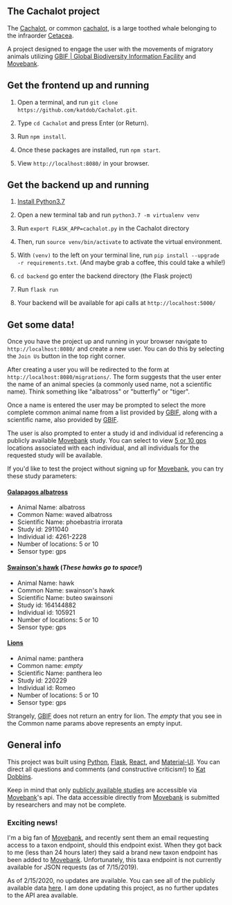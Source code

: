 ## The Cachalot project

The [Cachalot](https://en.wikipedia.org/wiki/Sperm_whale), or common [cachalot](https://en.wikipedia.org/wiki/Cachalot_(disambiguation)), is a large toothed whale belonging to the infraorder [Cetacea](https://www.gbif.org/species/733).

A project designed to engage the user with the movements of migratory animals utilizing [GBIF | Global Biodiversity Information Facility](https://www.gbif.org/) and [Movebank](https://www.movebank.org/).

## Get the frontend up and running

1. Open a terminal, and run `git clone https://github.com/katdob/Cachalot.git`.

2. Type `cd Cachalot` and press Enter (or Return).

3. Run `npm install`.

4. Once these packages are installed, run `npm start`.

5. View `http://localhost:8080/` in your browser.

## Get the backend up and running

1. [Install Python3.7](https://www.python.org/downloads/)

2. Open a new terminal tab and run `python3.7 -m virtualenv venv`

3. Run `export FLASK_APP=cachalot.py` in the Cachalot directory

4. Then, run `source venv/bin/activate` to activate the virtual environment.

5. With `(venv)` to the left on your terminal line, run `pip install --upgrade -r requirements.txt`. (And maybe grab a coffee, this could take a while!)

6. `cd backend` go enter the backend directory (the Flask project)

7. Run `flask run`

8. Your backend will be available for api calls at `http://localhost:5000/`

## Get some data!

Once you have the project up and running in your browser navigate to `http://localhost:8080/` and create a new user. You can do this by selecting the `Join Us` button in the top right corner.

After creating a user you will be redirected to the form at `http://localhost:8080/migrations/`. The form suggests that the user enter the name of an animal species (a commonly used name, not a scientific name). Think something like "albatross" or "butterfly" or "tiger".

Once a name is entered the user may be prompted to select the more complete common animal name from a list provided by [GBIF](https://www.gbif.org/), along with a scientific name, also provided by [GBIF](https://www.gbif.org/).

The user is also prompted to enter a study id and individual id referencing a publicly available [Movebank](https://www.movebank.org/) study. You can select to view [5 or 10 gps](https://www.movebank.org/movebank/service/public/json?study_id=2911040&individual_local_identifiers[]=4262-84830876&individual_local_identifiers[]=1163-1163&individual_local_identifiers[]=2131-2131&max_events_per_individual=10&timestamp_start=1213358400000&timestamp_end=1213617600000&sensor_type=gps&attributes=timestamp,location_long,location_lat,ground_speed,heading) locations associated with each individual, and all individuals for the requested study will be available.

If you'd like to test the project without signing up for [Movebank](https://www.movebank.org/), you can try these study parameters:

#### [Galapagos albatross](https://galapagosconservation.org.uk/wildlife/waved-albatross/)
* Animal Name: albatross
* Common Name: waved albatross
* Scientific Name: phoebastria irrorata
* Study id: 2911040
* Individual id: 4261-2228
* Number of locations: 5 or 10
* Sensor type: gps

#### [Swainson's hawk](https://en.wikipedia.org/wiki/Swainson's_hawk) (*These hawks go to space!*)
* Animal Name: hawk
* Common Name: swainson's hawk
* Scientific Name: buteo swainsoni
* Study id: 164144882
* Individual id: 105921
* Number of locations: 5 or 10
* Sensor type: gps

#### [Lions](https://en.wikipedia.org/wiki/Lion)
* Animal name: panthera
* Common name: *empty*
* Scientific Name: panthera leo
* Study id: 220229
* Individual id: Romeo
* Number of locations: 5 or 10
* Sensor type: gps

Strangely, [GBIF](https://www.gbif.org/) does not return an entry for lion. The *empty* that you see in the Common name params above represents an empty input.

## General info

This project was built using [Python](https://www.python.org/), [Flask](http://flask.pocoo.org/), [React](https://reactjs.org/), and [Material-UI](https://material-ui.com/). You can direct all questions and comments (and constructive criticism!) to [Kat Dobbins](https://katdobbins.com/).

Keep in mind that only [publicly available studies](https://www.movebank.org/movebank/service/public/json?entity_type=study&sensor_type=gps) are accessible via [Movebank](https://www.movebank.org/)'s api. The data accessible directly from [Movebank](https://www.movebank.org/) is submitted by researchers and may not be complete.

### Exciting news!

I'm a big fan of [Movebank](https://www.movebank.org/), and recently sent them an email requesting access to a taxon endpoint, should this endpoint exist. When they got back to me (less than 24 hours later) they said a brand new taxon endpoint has been added to [Movebank](https://www.movebank.org/). Unfortunately, this taxa endpoint is not currently available for JSON requests (as of 7/15/2019). 

As of 2/15/2020, no updates are available. You can see all of the publicly available data [here](https://www.movebank.org/movebank/service/public/json?study_id=2911040&individual_local_identifiers[]=4262-84830876&individual_local_identifiers[]=1163-1163&individual_local_identifiers[]=2131-2131&max_events_per_individual=10&timestamp_start=1213358400000&timestamp_end=1213617600000&sensor_type=gps&attributes=timestamp,location_long,location_lat,ground_speed,heading). I am done updating this project, as no further updates to the API area available. 
